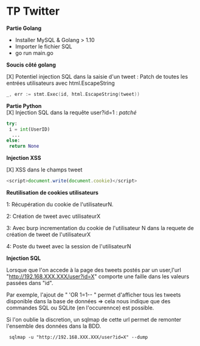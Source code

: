 # TP Twitter

**Partie Golang**

 - Installer MySQL & Golang > 1.10
 - Importer le fichier SQL
 - go run main.go

**Soucis côté golang**

[X] Potentiel injection SQL dans la saisie d'un tweet : Patch de toutes les entrées utilisateurs avec html.EscapeString
```go
_, err := stmt.Exec(id, html.EscapeString(tweet))
```

**Partie Python**  
[X] Injection SQL dans la requête user?id=1 : *patché*
```python
try:
 i = int(UserID)
  ...
else:
 return None
```



**Injection XSS**

[X] XSS dans le champs tweet  

```javascript
<script>document.write(document.cookie)</script>
```
**Reutilisation de cookies utilisateurs**

1: Récupération du cookie de l'utilisateurN.

2: Création de tweet avec utilisateurX

3: Avec burp incrementation du cookie de l'utilisateur N dans la requete de création de tweet de l'utilisateurX

4: Poste du tweet avec la session de l'utilisateurN


**Injection SQL**

Lorsque que l'on accede à la page des tweets postés par un user,l'url "http://192.168.XXX.XXX/user?id=X" comporte une faille dans les valeurs passées dans "id". 

Par exemple, l'ajout de " 'OR 1=1-- " permet d'afficher tous les tweets disponible dans la base de données
 => cela nous indique que des commandes SQL ou SQLite (en l'occurennce) est possible. 
 
 Si l'on oublie la discretion, un sqlmap de cette url permet de remonter l'ensemble des données dans la BDD. 
 
````
 sqlmap -u "http://192.168.XXX.XXX/user?id=X" --dump
````

